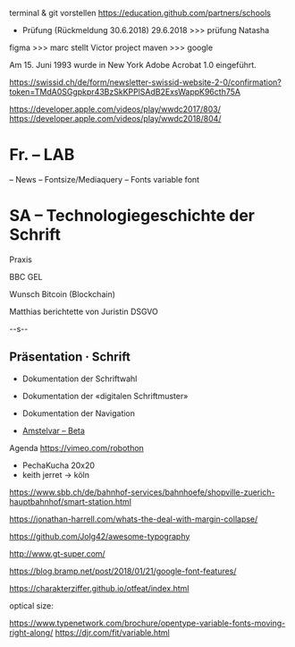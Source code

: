 terminal & git vorstellen
https://education.github.com/partners/schools

* Prüfung (Rückmeldung 30.6.2018)
29.6.2018 >>> prüfung Natasha

figma >>> marc stellt Victor
project maven >>> google


Am 15. Juni 1993 wurde in New York Adobe Acrobat 1.0 eingeführt.



https://swissid.ch/de/form/newsletter-swissid-website-2-0/confirmation?token=TMdA0SGgpkpr43BzSkKPPlSAdB2ExsWappK96cth75A


https://developer.apple.com/videos/play/wwdc2017/803/
https://developer.apple.com/videos/play/wwdc2018/804/





Fr. – LAB
===========================
– News
– Fontsize/Mediaquery
– Fonts variable font


SA – Technologiegeschichte der Schrift
===========================

Praxis






BBC GEL

Wunsch Bitcoin (Blockchain)

Matthias berichtette von Juristin DSGVO



--s--
## Präsentation · Schrift
* Dokumentation der Schriftwahl
* Dokumentation der «digitalen Schriftmuster»
* Dokumentation der Navigation



* [Amstelvar – Beta](https://github.com/TypeNetwork/Amstelvar)






Agenda
https://vimeo.com/robothon





* PechaKucha 20x20
* keith jerret → köln


https://www.sbb.ch/de/bahnhof-services/bahnhoefe/shopville-zuerich-hauptbahnhof/smart-station.html



https://jonathan-harrell.com/whats-the-deal-with-margin-collapse/


https://github.com/Jolg42/awesome-typography




http://www.gt-super.com/



https://blog.bramp.net/post/2018/01/21/google-font-features/







https://charakterziffer.github.io/otfeat/index.html



optical size:

https://www.typenetwork.com/brochure/opentype-variable-fonts-moving-right-along/
https://djr.com/fit/variable.html
